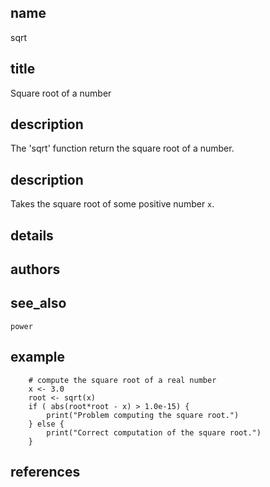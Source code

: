 ## name
sqrt
## title
Square root of a number
## description
The 'sqrt' function return the square root of a number.
## description
Takes the square root of some positive number `x`.
## details
## authors
## see_also
`power`
## example
        # compute the square root of a real number
        x <- 3.0
        root <- sqrt(x)
        if ( abs(root*root - x) > 1.0e-15) {
            print("Problem computing the square root.")
        } else {
            print("Correct computation of the square root.")
        }
## references
